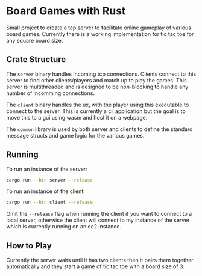 # Board Games with Rust

Small project to create a tcp server to facilitate online gameplay of various board games. Currently there is a working implementation for tic tac toe for any square board size.

## Crate Structure

The `server` binary handles incoming tcp connections. Clients connect to this server to find other clients/players and match up to play the games. This server is multithreaded and is designed to be non-blocking to handle any number of incomming connections.

The `client` binary handles the ux, with the player using this executable to connect to the server. This is currently a cli application but the goal is to move this to a gui using wasm and host it on a webpage.

The `common` library is used by both server and clients to define the standard message structs and game logic for the various games.

## Running

To run an instance of the server:

```bash
cargo run --bin server --release
```

To run an instance of the client:

```bash
cargo run --bin client --release
```

Omit the `--release` flag when running the client if you want to connect to a local server, otherwise the client will connect to my instance of the server which is currently running on an ec2 instance.

## How to Play

Currently the server waits until it has two clients then it pairs them together automatically and they start a game of tic tac toe with a board size of 3.

